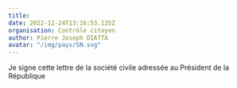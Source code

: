 ```yaml
---
title: 
date: 2022-12-24T13:16:53.135Z
organisation: Contrôle citoyen
author: Pierre Joseph DIATTA 
avatar: "/img/pays/SN.svg"
---
```


Je signe cette lettre de la société civile adressée au Président de la République 